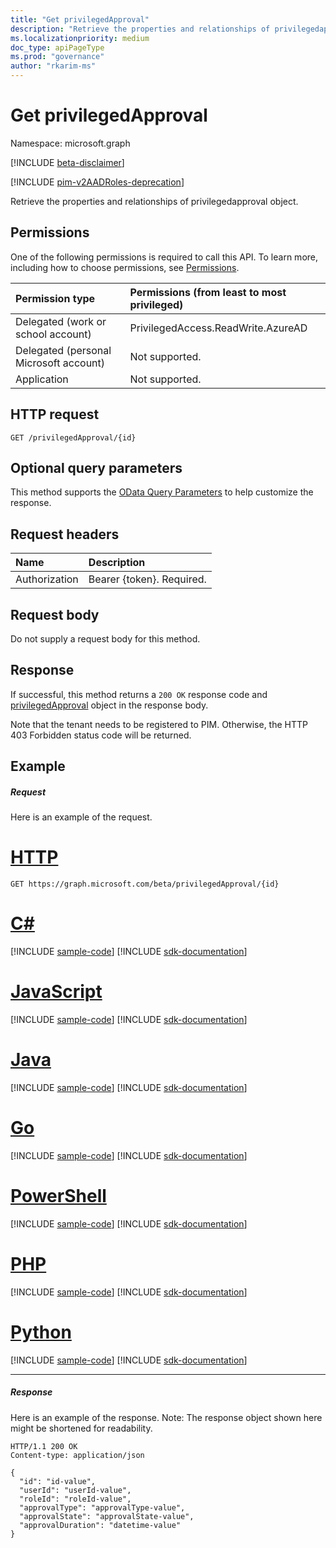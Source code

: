 ```yaml
---
title: "Get privilegedApproval"
description: "Retrieve the properties and relationships of privilegedapproval object."
ms.localizationpriority: medium
doc_type: apiPageType
ms.prod: "governance"
author: "rkarim-ms"
---
```


# Get privilegedApproval

Namespace: microsoft.graph

[!INCLUDE [beta-disclaimer](../../includes/beta-disclaimer.md)]

[!INCLUDE [pim-v2AADRoles-deprecation](../../includes/pim-v2AADRoles-deprecation.md)]

Retrieve the properties and relationships of privilegedapproval object.
## Permissions
One of the following permissions is required to call this API. To learn more, including how to choose permissions, see [Permissions](/graph/permissions-reference).


|Permission type      | Permissions (from least to most privileged)              |
|:--------------------|:---------------------------------------------------------|
|Delegated (work or school account) | PrivilegedAccess.ReadWrite.AzureAD   |
|Delegated (personal Microsoft account) | Not supported.    |
|Application | Not supported. |

## HTTP request
<!-- { "blockType": "ignored" } -->
```http
GET /privilegedApproval/{id}
```
## Optional query parameters
This method supports the [OData Query Parameters](/graph/query-parameters) to help customize the response.

## Request headers
| Name      |Description|
|:----------|:----------|
| Authorization  | Bearer {token}. Required. |

## Request body
Do not supply a request body for this method.

## Response

If successful, this method returns a `200 OK` response code and [privilegedApproval](../resources/privilegedapproval.md) object in the response body.

Note that the tenant needs to be registered to PIM. Otherwise, the HTTP 403 Forbidden status code will be returned.

## Example
##### Request
Here is an example of the request.

# [HTTP](#tab/http)
<!-- {
  "blockType": "request",
  "name": "get_privilegedapproval_1"
}-->
```msgraph-interactive
GET https://graph.microsoft.com/beta/privilegedApproval/{id}
```

# [C#](#tab/csharp)
[!INCLUDE [sample-code](../includes/snippets/csharp/get-privilegedapproval-1-csharp-snippets.md)]
[!INCLUDE [sdk-documentation](../includes/snippets/snippets-sdk-documentation-link.md)]

# [JavaScript](#tab/javascript)
[!INCLUDE [sample-code](../includes/snippets/javascript/get-privilegedapproval-1-javascript-snippets.md)]
[!INCLUDE [sdk-documentation](../includes/snippets/snippets-sdk-documentation-link.md)]

# [Java](#tab/java)
[!INCLUDE [sample-code](../includes/snippets/java/get-privilegedapproval-1-java-snippets.md)]
[!INCLUDE [sdk-documentation](../includes/snippets/snippets-sdk-documentation-link.md)]

# [Go](#tab/go)
[!INCLUDE [sample-code](../includes/snippets/go/get-privilegedapproval-1-go-snippets.md)]
[!INCLUDE [sdk-documentation](../includes/snippets/snippets-sdk-documentation-link.md)]

# [PowerShell](#tab/powershell)
[!INCLUDE [sample-code](../includes/snippets/powershell/get-privilegedapproval-1-powershell-snippets.md)]
[!INCLUDE [sdk-documentation](../includes/snippets/snippets-sdk-documentation-link.md)]

# [PHP](#tab/php)
[!INCLUDE [sample-code](../includes/snippets/php/get-privilegedapproval-1-php-snippets.md)]
[!INCLUDE [sdk-documentation](../includes/snippets/snippets-sdk-documentation-link.md)]

# [Python](#tab/python)
[!INCLUDE [sample-code](../includes/snippets/python/get-privilegedapproval-1-python-snippets.md)]
[!INCLUDE [sdk-documentation](../includes/snippets/snippets-sdk-documentation-link.md)]

---

##### Response
Here is an example of the response. Note: The response object shown here might be shortened for readability.
<!-- {
  "blockType": "response",
  "truncated": true,
  "@odata.type": "microsoft.graph.privilegedApproval"
} -->
```http
HTTP/1.1 200 OK
Content-type: application/json

{
  "id": "id-value",
  "userId": "userId-value",
  "roleId": "roleId-value",
  "approvalType": "approvalType-value",
  "approvalState": "approvalState-value",
  "approvalDuration": "datetime-value"
}
```

<!-- uuid: 8fcb5dbc-d5aa-4681-8e31-b001d5168d79
2015-10-25 14:57:30 UTC -->
<!--
{
  "type": "#page.annotation",
  "description": "Get privilegedApproval",
  "keywords": "",
  "section": "documentation",
  "tocPath": "",
  "suppressions": [
  ]
}
-->
